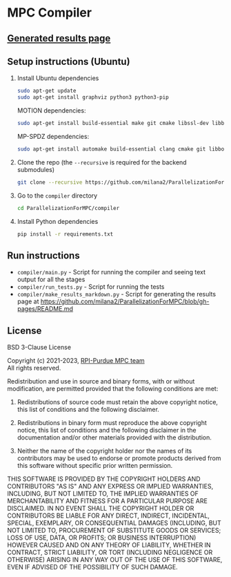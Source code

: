 # MPC Compiler

## [Generated results page](https://github.com/milana2/ParallelizationForMPC/blob/gh-pages/README.md)

## Setup instructions (Ubuntu)

1. Install Ubuntu dependencies
   ```sh
   sudo apt-get update
   sudo apt-get install graphviz python3 python3-pip
   ```

   MOTION dependencies:
   ```sh
   sudo apt-get install build-essential make git cmake libssl-dev libboost-program-options-dev
   ```

   MP-SPDZ dependencies:
   ```sh
   sudo apt-get install automake build-essential clang cmake git libboost-dev libboost-thread-dev libntl-dev libsodium-dev libssl-dev libtool m4 texinfo yasm
   ```
2. Clone the repo (the `--recursive` is required for the backend submodules)
   ```sh
   git clone --recursive https://github.com/milana2/ParallelizationForMPC.git
   ```
3. Go to the `compiler` directory
   ```sh
   cd ParallelizationForMPC/compiler
   ```
4. Install Python dependencies
   ```sh
   pip install -r requirements.txt
   ```
   
## Run instructions

- `compiler/main.py` - Script for running the compiler and seeing text output for all the stages
- `compiler/run_tests.py` - Script for running the tests
- `compiler/make_results_markdown.py` - Script for generating the results page at https://github.com/milana2/ParallelizationForMPC/blob/gh-pages/README.md

## License

BSD 3-Clause License

Copyright (c) 2021-2023, [RPI-Purdue MPC team](AUTHORS.md)  
All rights reserved.

Redistribution and use in source and binary forms, with or without
modification, are permitted provided that the following conditions are met:

1. Redistributions of source code must retain the above copyright notice, this
   list of conditions and the following disclaimer.

2. Redistributions in binary form must reproduce the above copyright notice,
   this list of conditions and the following disclaimer in the documentation
   and/or other materials provided with the distribution.

3. Neither the name of the copyright holder nor the names of its
   contributors may be used to endorse or promote products derived from
   this software without specific prior written permission.

THIS SOFTWARE IS PROVIDED BY THE COPYRIGHT HOLDERS AND CONTRIBUTORS "AS IS"
AND ANY EXPRESS OR IMPLIED WARRANTIES, INCLUDING, BUT NOT LIMITED TO, THE
IMPLIED WARRANTIES OF MERCHANTABILITY AND FITNESS FOR A PARTICULAR PURPOSE ARE
DISCLAIMED. IN NO EVENT SHALL THE COPYRIGHT HOLDER OR CONTRIBUTORS BE LIABLE
FOR ANY DIRECT, INDIRECT, INCIDENTAL, SPECIAL, EXEMPLARY, OR CONSEQUENTIAL
DAMAGES (INCLUDING, BUT NOT LIMITED TO, PROCUREMENT OF SUBSTITUTE GOODS OR
SERVICES; LOSS OF USE, DATA, OR PROFITS; OR BUSINESS INTERRUPTION) HOWEVER
CAUSED AND ON ANY THEORY OF LIABILITY, WHETHER IN CONTRACT, STRICT LIABILITY,
OR TORT (INCLUDING NEGLIGENCE OR OTHERWISE) ARISING IN ANY WAY OUT OF THE USE
OF THIS SOFTWARE, EVEN IF ADVISED OF THE POSSIBILITY OF SUCH DAMAGE.
